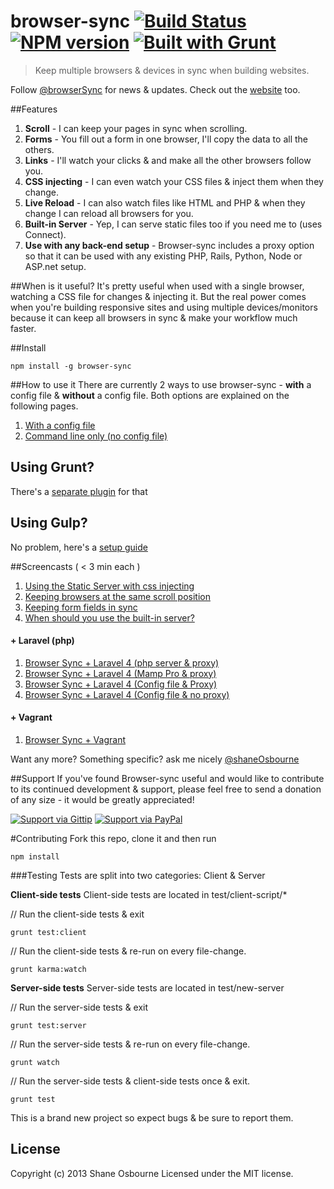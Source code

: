 # browser-sync [![Build Status](https://travis-ci.org/shakyShane/browser-sync.png?branch=master)](https://travis-ci.org/shakyShane/browser-sync) [![NPM version](https://badge.fury.io/js/browser-sync.png)](http://badge.fury.io/js/browser-sync) [![Built with Grunt](https://cdn.gruntjs.com/builtwith.png)](http://gruntjs.com/)

> Keep multiple browsers & devices in sync when building websites.

Follow [@browserSync](http://www.twitter.com/browserSync) for news & updates.
Check out the [website](http://www.browsersync.io) too.

##Features
1. **Scroll** - I can keep your pages in sync when scrolling.
2. **Forms** - You fill out a form in one browser, I'll copy the data to all the others.
3. **Links** - I'll watch your clicks & and make all the other browsers follow you.
4. **CSS injecting** - I can even watch your CSS files & inject them when they change.
5. **Live Reload** - I can also watch files like HTML and PHP & when they change I can reload all browsers for you.
6. **Built-in Server** - Yep, I can serve static files too if you need me to (uses Connect).
7. **Use with any back-end setup** - Browser-sync includes a proxy option so that it can be used with any existing PHP, Rails, Python, Node or ASP.net setup.

##When is it useful?
It's pretty useful when used with a single browser, watching a CSS file for changes & injecting it. But the real power comes when you're building responsive sites and using multiple devices/monitors because it can keep all browsers in sync & make your workflow much faster.

##Install
```
npm install -g browser-sync
```
##How to use it
There are currently 2 ways to use browser-sync - **with** a config file & **without** a config file. Both options are explained on the following pages.

1. [With a config file](https://github.com/shakyShane/browser-sync/wiki/Working-with-a-Config-File)
2. [Command line only (no config file)](https://github.com/shakyShane/browser-sync/wiki/Command-line-only)

## Using Grunt?
There's a [separate plugin](https://github.com/shakyShane/grunt-browser-sync) for that

## Using Gulp?
No problem, here's a [setup guide](https://github.com/shakyShane/gulp-browser-sync)

##Screencasts ( < 3 min each )
1. [Using the Static Server with css injecting](http://quick.as/klaqfq7e)
2. [Keeping browsers at the same scroll position](http://quick.as/rl9gfgxd)
3. [Keeping form fields in sync](http://quick.as/zr9ofory)
4. [When should you use the built-in server?](http://quick.as/adkjfk7r)


#### + Laravel (php)
1. [Browser Sync + Laravel 4 (php server & proxy)](http://quick.as/03yt7bw)
2. [Browser Sync + Laravel 4 (Mamp Pro & proxy)](http://quick.as/996hozw)
3. [Browser Sync + Laravel 4 (Config file & Proxy)](http://quick.as/70js4da)
4. [Browser Sync + Laravel 4 (Config file & no proxy)](http://quick.as/j3gtmdz)

#### + Vagrant
1. [Browser Sync + Vagrant](http://quick.as/q0rs9jz)


Want any more? Something specific? ask me nicely [@shaneOsbourne](http://www.twitter.com/shaneOsbourne)

##Support
If you've found Browser-sync useful and would like to contribute to its continued development & support, please feel free to send a donation of any size - it would be greatly appreciated!

[![Support via Gittip](https://rawgithub.com/chris---/Donation-Badges/master/gittip.jpeg)](https://www.gittip.com/shakyshane)
[![Support via PayPal](https://rawgithub.com/chris---/Donation-Badges/master/paypal.jpeg)](https://www.paypal.com/cgi-bin/webscr?cmd=_donations&business=shakyshane%40gmail%2ecom&lc=US&item_name=browser%2dsync)


#Contributing
Fork this repo, clone it and then run

```
npm install
```
###Testing
Tests are split into two categories: Client & Server

**Client-side tests**
Client-side tests are located in test/client-script/*

// Run the client-side tests & exit
```
grunt test:client
```
// Run the client-side tests & re-run on every file-change.
```
grunt karma:watch
```
**Server-side tests**
Server-side tests are located in test/new-server

// Run the server-side tests & exit
```
grunt test:server
```
// Run the server-side tests & re-run on every file-change.
```
grunt watch
```
// Run the server-side tests & client-side tests once & exit.
```
grunt test
```

This is a brand new project so expect bugs & be sure to report them.

## License
Copyright (c) 2013 Shane Osbourne
Licensed under the MIT license.
